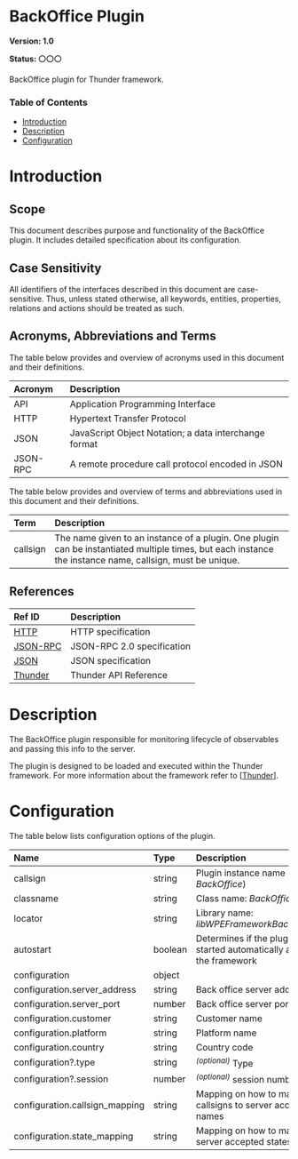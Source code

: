 <!-- Generated automatically, DO NOT EDIT! -->
<a name="head.BackOffice_Plugin"></a>
# BackOffice Plugin

**Version: 1.0**

**Status: :white_circle::white_circle::white_circle:**

BackOffice plugin for Thunder framework.

### Table of Contents

- [Introduction](#head.Introduction)
- [Description](#head.Description)
- [Configuration](#head.Configuration)

<a name="head.Introduction"></a>
# Introduction

<a name="head.Scope"></a>
## Scope

This document describes purpose and functionality of the BackOffice plugin. It includes detailed specification about its configuration.

<a name="head.Case_Sensitivity"></a>
## Case Sensitivity

All identifiers of the interfaces described in this document are case-sensitive. Thus, unless stated otherwise, all keywords, entities, properties, relations and actions should be treated as such.

<a name="head.Acronyms,_Abbreviations_and_Terms"></a>
## Acronyms, Abbreviations and Terms

The table below provides and overview of acronyms used in this document and their definitions.

| Acronym | Description |
| :-------- | :-------- |
| <a name="acronym.API">API</a> | Application Programming Interface |
| <a name="acronym.HTTP">HTTP</a> | Hypertext Transfer Protocol |
| <a name="acronym.JSON">JSON</a> | JavaScript Object Notation; a data interchange format |
| <a name="acronym.JSON-RPC">JSON-RPC</a> | A remote procedure call protocol encoded in JSON |

The table below provides and overview of terms and abbreviations used in this document and their definitions.

| Term | Description |
| :-------- | :-------- |
| <a name="term.callsign">callsign</a> | The name given to an instance of a plugin. One plugin can be instantiated multiple times, but each instance the instance name, callsign, must be unique. |

<a name="head.References"></a>
## References

| Ref ID | Description |
| :-------- | :-------- |
| <a name="ref.HTTP">[HTTP](http://www.w3.org/Protocols)</a> | HTTP specification |
| <a name="ref.JSON-RPC">[JSON-RPC](https://www.jsonrpc.org/specification)</a> | JSON-RPC 2.0 specification |
| <a name="ref.JSON">[JSON](http://www.json.org/)</a> | JSON specification |
| <a name="ref.Thunder">[Thunder](https://github.com/WebPlatformForEmbedded/Thunder/blob/master/doc/WPE%20-%20API%20-%20WPEFramework.docx)</a> | Thunder API Reference |

<a name="head.Description"></a>
# Description

The BackOffice plugin responsible for monitoring lifecycle of observables and passing this info to the server.

The plugin is designed to be loaded and executed within the Thunder framework. For more information about the framework refer to [[Thunder](#ref.Thunder)].

<a name="head.Configuration"></a>
# Configuration

The table below lists configuration options of the plugin.

| Name | Type | Description |
| :-------- | :-------- | :-------- |
| callsign | string | Plugin instance name (default: *BackOffice*) |
| classname | string | Class name: *BackOffice* |
| locator | string | Library name: *libWPEFrameworkBackOffice.so* |
| autostart | boolean | Determines if the plugin shall be started automatically along with the framework |
| configuration | object |  |
| configuration.server_address | string | Back office server address |
| configuration.server_port | number | Back office server port |
| configuration.customer | string | Customer name |
| configuration.platform | string | Platform name |
| configuration.country | string | Country code |
| configuration?.type | string | <sup>*(optional)*</sup> Type |
| configuration?.session | number | <sup>*(optional)*</sup> session number |
| configuration.callsign_mapping | string | Mapping on how to map callsigns to server accepted names |
| configuration.state_mapping | string | Mapping on how to map state to server accepted states |

